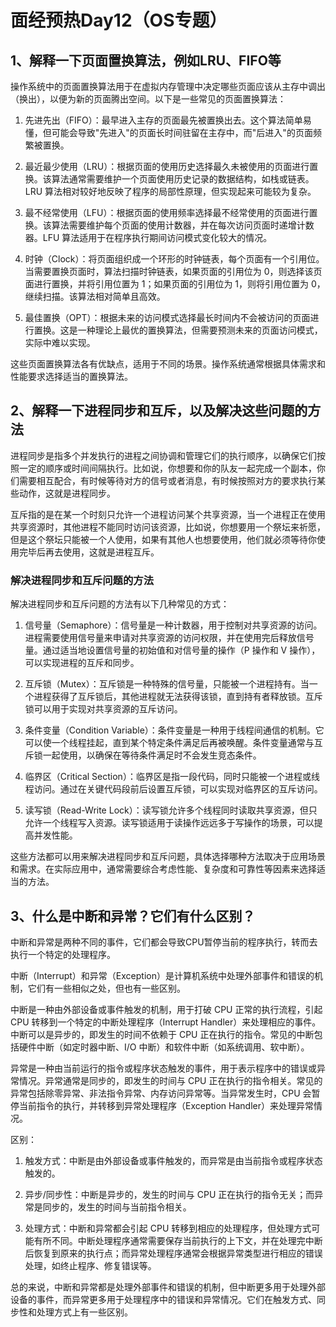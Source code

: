 # 面经预热Day12（OS专题）

## 1、解释一下页面置换算法，例如LRU、FIFO等

操作系统中的页面置换算法用于在虚拟内存管理中决定哪些页面应该从主存中调出（换出），以便为新的页面腾出空间。以下是一些常见的页面置换算法：

1. 先进先出（FIFO）：最早进入主存的页面最先被置换出去。这个算法简单易懂，但可能会导致"先进入"的页面长时间驻留在主存中，而"后进入"的页面频繁被置换。

2. 最近最少使用（LRU）：根据页面的使用历史选择最久未被使用的页面进行置换。该算法通常需要维护一个页面使用历史记录的数据结构，如栈或链表。LRU 算法相对较好地反映了程序的局部性原理，但实现起来可能较为复杂。

3. 最不经常使用（LFU）：根据页面的使用频率选择最不经常使用的页面进行置换。该算法需要维护每个页面的使用计数器，并在每次访问页面时递增计数器。LFU 算法适用于在程序执行期间访问模式变化较大的情况。

4. 时钟（Clock）：将页面组织成一个环形的时钟链表，每个页面有一个引用位。当需要置换页面时，算法扫描时钟链表，如果页面的引用位为 0，则选择该页面进行置换，并将引用位置为 1；如果页面的引用位为 1，则将引用位置为 0，继续扫描。该算法相对简单且高效。

5. 最佳置换（OPT）：根据未来的访问模式选择最长时间内不会被访问的页面进行置换。这是一种理论上最优的置换算法，但需要预测未来的页面访问模式，实际中难以实现。

这些页面置换算法各有优缺点，适用于不同的场景。操作系统通常根据具体需求和性能要求选择适当的置换算法。

## 2、解释一下进程同步和互斥，以及解决这些问题的方法

进程同步是指多个并发执行的进程之间协调和管理它们的执行顺序，以确保它们按照一定的顺序或时间间隔执行。比如说，你想要和你的队友一起完成一个副本，你们需要相互配合，有时候等待对方的信号或者消息，有时候按照对方的要求执行某些动作，这就是进程同步。

互斥指的是在某一个时刻只允许一个进程访问某个共享资源，当一个进程正在使用共享资源时，其他进程不能同时访问该资源，比如说，你想要用一个祭坛来祈愿，但是这个祭坛只能被一个人使用，如果有其他人也想要使用，他们就必须等待你使用完毕后再去使用，这就是进程互斥。

### 解决进程同步和互斥问题的方法

解决进程同步和互斥问题的方法有以下几种常见的方式：

1. 信号量（Semaphore）：信号量是一种计数器，用于控制对共享资源的访问。进程需要使用信号量来申请对共享资源的访问权限，并在使用完后释放信号量。通过适当地设置信号量的初始值和对信号量的操作（P 操作和 V 操作），可以实现进程的互斥和同步。

2. 互斥锁（Mutex）：互斥锁是一种特殊的信号量，只能被一个进程持有。当一个进程获得了互斥锁后，其他进程就无法获得该锁，直到持有者释放锁。互斥锁可以用于实现对共享资源的互斥访问。

3. 条件变量（Condition Variable）：条件变量是一种用于线程间通信的机制。它可以使一个线程挂起，直到某个特定条件满足后再被唤醒。条件变量通常与互斥锁一起使用，以确保在等待条件满足时不会发生竞态条件。

4. 临界区（Critical Section）：临界区是指一段代码，同时只能被一个进程或线程访问。通过在关键代码段前后设置互斥锁，可以实现对临界区的互斥访问。

5. 读写锁（Read-Write Lock）：读写锁允许多个线程同时读取共享资源，但只允许一个线程写入资源。读写锁适用于读操作远远多于写操作的场景，可以提高并发性能。

这些方法都可以用来解决进程同步和互斥问题，具体选择哪种方法取决于应用场景和需求。在实际应用中，通常需要综合考虑性能、复杂度和可靠性等因素来选择适当的方法。

## 3、什么是中断和异常？它们有什么区别？

中断和异常是两种不同的事件，它们都会导致CPU暂停当前的程序执行，转而去执行一个特定的处理程序。

中断（Interrupt）和异常（Exception）是计算机系统中处理外部事件和错误的机制，它们有一些相似之处，但也有一些区别。

中断是一种由外部设备或事件触发的机制，用于打破 CPU 正常的执行流程，引起 CPU 转移到一个特定的中断处理程序（Interrupt Handler）来处理相应的事件。中断可以是异步的，即发生的时间不依赖于 CPU 正在执行的指令。常见的中断包括硬件中断（如定时器中断、I/O 中断）和软件中断（如系统调用、软中断）。

异常是一种由当前运行的指令或程序状态触发的事件，用于表示程序中的错误或异常情况。异常通常是同步的，即发生的时间与 CPU 正在执行的指令相关。常见的异常包括除零异常、非法指令异常、内存访问异常等。当异常发生时，CPU 会暂停当前指令的执行，并转移到异常处理程序（Exception Handler）来处理异常情况。

区别：

1. 触发方式：中断是由外部设备或事件触发的，而异常是由当前指令或程序状态触发的。

2. 异步/同步性：中断是异步的，发生的时间与 CPU 正在执行的指令无关；而异常是同步的，发生的时间与当前指令相关。

3. 处理方式：中断和异常都会引起 CPU 转移到相应的处理程序，但处理方式可能有所不同。中断处理程序通常需要保存当前执行的上下文，并在处理完中断后恢复到原来的执行点；而异常处理程序通常会根据异常类型进行相应的错误处理，如终止程序、修复错误等。

总的来说，中断和异常都是处理外部事件和错误的机制，但中断更多用于处理外部设备的事件，而异常更多用于处理程序中的错误和异常情况。它们在触发方式、同步性和处理方式上有一些区别。